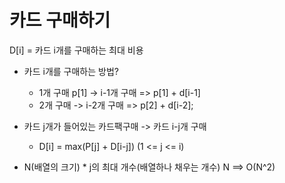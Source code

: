 # 카드 구매하기

D[i] = 카드 i개를 구매하는 최대 비용

- 카드 i개를 구매하는 방법?

  - 1개 구매 p[1] -> i-1개 구매 => p[1] + d[i-1]
  - 2개 구매 -> i-2개 구매 => p[2] + d[i-2];

- 카드 j개가 들어있는 카드팩구매 -> 카드 i-j개 구매

  - D[i] = max(P[j] + D[i-j]) (1 <= j <= i)

- N(배열의 크기) \* j의 최대 개수(배열하나 채우는 개수) N ==> O(N^2)
